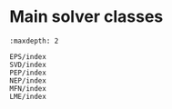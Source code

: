 # Main solver classes

```{toctree}
:maxdepth: 2

EPS/index
SVD/index
PEP/index
NEP/index
MFN/index
LME/index

```
